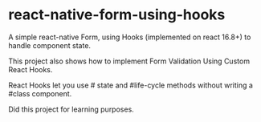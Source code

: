 # react-native-form-using-hooks
A simple react-native Form, using Hooks (implemented on react 16.8+) to handle component state.

This project also shows how to implement Form Validation Using Custom React Hooks.

React Hooks let you use # state and #life-cycle methods without writing a #class component.

Did this project for learning purposes.

